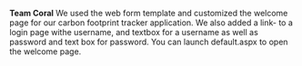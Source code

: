 **Team Coral**
We used the web form template and customized the welcome page for our carbon footprint tracker application. We also added a link-
to a login page withe username, and textbox for a username as well as password and text box for password.
You can launch default.aspx to open the welcome page.
